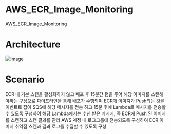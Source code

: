# AWS_ECR_Image_Monitoring
AWS_ECR_Image_Monitoring

# Architecture

![image](https://user-images.githubusercontent.com/43159901/212323161-50021308-88ea-4de1-b7cb-ded0d8340bf3.png)



# Scenario
ECR 내 기본 스캔을 활성화하지 않고 배포 후 15분간 텀을 주어 해당 이미지를 스캔해야하는 구성으로 파이프라인을 통해 배포가 수행되며 ECR에 이미지가 Push되는 것을 이벤트로 잡아 SQS에 해당 메시지를 전송 하고 15분 후에 Lambda로 메시지를 전송할 수 있도록 구성하여 해당 Lambda에서는 수신 받은 메시지, 즉 ECR에 Push 된 이미지를 스캔하고 스캔 결과를 관리 AWS 계정 내 로그그룹에 전송되도록 구성하여 ECR 이미지 취약점 스캔과 결과 로그를 수집할 수 있도록 구성
